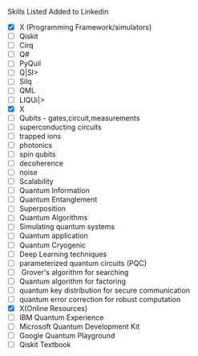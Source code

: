 Skills Listed Added to Linkedin
- [x] X (Programming Framework/simulators)
- [ ] Qiskit
- [ ] Cirq
- [ ] Q#
- [ ] PyQuil
- [ ] Q|SI>
- [ ] Silq
- [ ] QML
- [ ] LIQUi|>
- [x] X
- [ ] Qubits - gates,circuit,measurements
- [ ] superconducting circuits
- [ ] trapped ions
- [ ] photonics
- [ ] spin qubits
- [ ] decoherence
- [ ] noise
- [ ] Scalability
- [ ] Quantum Information
- [ ] Quantum Entanglement
- [ ] Superposition
- [ ] Quantum Algorithms
- [ ] Simulating quantum systems
- [ ] Quantum application
- [ ] Quantum Cryogenic
- [ ] Deep Learning techniques
- [ ] parameterized quantum circuits (PQC)
- [ ]  Grover's algorithm for searching
- [ ] Quantum algorithm for factoring
- [ ] quantum key distribution for secure communication
- [ ] quantum error correction for robust computation
- [x] X(Online Resources)
- [ ] IBM Quantum Experience 
- [ ] Microsoft Quantum Development Kit 
- [ ] Google Quantum Playground 
- [ ] Qiskit Textbook